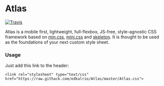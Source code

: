 # Atlas

[![Travis](https://img.shields.io/travis/edkalrio/Atlas.svg?label=CSS)](https://travis-ci.org/edkalrio/Atlas)

Atlas is a mobile first, lightweight, full-flexbox, JS-free, style-agnostic CSS framework based on [min.css](https://github.com/owenversteeg/min), [mini.css](https://github.com/Chalarangelo/mini.css) and [skeleton](https://github.com/dhg/Skeleton). It is thought to be used as the foundations of your next custom style sheet.

### Usage
Just add this link to the header:

	<link rel="stylesheet" type="text/css" href="https://raw.githack.com/edkalrio/Atlas/master/Atlas.css">
